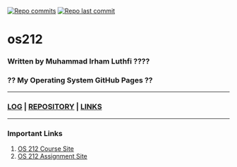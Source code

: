 [![Repo commits](https://badgen.net/github/commits/Irhaml/os212)](https://github.com/Irhaml/os212/commits/master)
[![Repo last commit](https://img.shields.io/github/last-commit/Irhaml/os212)](https://github.com/Irhaml/os212/commits/master)

# os212
### Written by Muhammad Irham Luthfi ????
### ?? My Operating System GitHub Pages ??

________________________________________________________
### [LOG](TXT/mylog.txt) | [REPOSITORY](https://github.com/Irhaml/os212) | [LINKS](LINKS/) 
________________________________________________________

### Important Links
1. [OS 212 Course Site](https://os.vlsm.org/)<br>
2. [OS 212 Assignment Site](https://osp4diss.vlsm.org/)
